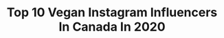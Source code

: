 ---
title: Top 10 Vegan Instagram Influencers In Canada In 2020
description: >-
  Find top vegan Instagram influencers in Canada in 2020. Most popular hashtags: #sponsored #blazerstyle #quarantine #traumarecovery.
platform: Instagram
profiles:
  - username: "mr.benfield"
    fullname: >-
      Matt Benfield
    location: "Canada"
    followers: 99276
    engagement: 444
    commentsToLikes: 0.044640
    id: ck5q958539gd40i1116b7s9xx
    verified: false
    hashtags: "#bulldogambassador, #nintendoswitch, #bumble, #bumblepartner"
  - username: "the.greener.good"
    fullname: >-
      kristen mandala
    location: "Canada"
    followers: 2665
    engagement: 1780
    commentsToLikes: 0.137550
    id: ck9h9ulbka0rf0j78blmatkhw
    verified: false
    hashtags: "#earthweek, #greenergoodgrateful, #passthebag, #progressnotperfection"
  - username: "lilmoonchildd"
    fullname: >-
      YASAMAN GHEIDI 🇨🇦/🇮🇷 YVR
    location: "Canada"
    followers: 134362
    engagement: 457
    commentsToLikes: 0.028947
    id: ck55izj4pvvgy0i11ecwpgbn2
    verified: true
    hashtags: "#vampiremakeup, #thriftingislife, #spookyedits, #ouija"
  - username: "queengurleen_"
    fullname: >-
      GURLEEN | Health + Mindfulness
    location: "Canada"
    followers: 6868
    engagement: 1547
    commentsToLikes: 0.027464
    id: ckap41yik5hoe0i78oo73qs9n
    verified: false
    hashtags: "#snowmobile, #bridalmakeup, #happy, #body"
  - username: "missfenderr"
    fullname: >-
      Alayna Joy ✧ Create Compassion
    location: "Canada"
    followers: 36328
    engagement: 893
    commentsToLikes: 0.016701
    id: ck15qb729201d0i19t0xa7bku
    verified: true
    hashtags: "#giftsofhope, #plancanadapartner, #vancouverplan, #ad"
  - username: "50shadesofpink"
    fullname: >-
      🎀 annie miao ( 安寻 ) 🎀
    location: "Canada"
    followers: 64842
    engagement: 1462
    commentsToLikes: 0.014683
    id: ck6u2ofozszp60j71ub0mfzm2
    verified: false
    hashtags: "#bunnygirl, #nosechain, #gothgf, #yellowhair"
  - username: "topknotsandpearls"
    fullname: >-
      Nicholle
    location: "Canada"
    followers: 22414
    engagement: 245
    commentsToLikes: 0.078089
    id: ck55mkm9j46bp0i11zbiz0ouo
    verified: false
    hashtags: "#dinnerisserved, #minimalstyle, #siswimsuit, #canadiangirl"
  - username: "wandering_free09"
    fullname: >-
      Angel 🇮🇪😇🇮🇪
    location: "Canada"
    followers: 11735
    engagement: 957
    commentsToLikes: 0.025838
    id: ck6006abrd0zx0i14hijishd8
    verified: false
    hashtags: "#timhortonsismynewspiritanimal, #travels, #love, #wanderlust"
  - username: "irenerudnykphoto"
    fullname: >-
      
    location: "Canada"
    followers: 317208
    engagement: 344
    commentsToLikes: 0.014861
    id: ck139m05ilyr80i19z8j1hqbj
    verified: false
    hashtags: "#facetimephotoshoot, #facetime, #shotoncanon, #analog"
  - username: "camillelabchuk"
    fullname: >-
      Camille Labchuk
    location: "Canada"
    followers: 5677
    engagement: 1127
    commentsToLikes: 0.073692
    id: ck0vvmi2nprz40i19bl9kuk6a
    verified: false
    hashtags: "#veganlove, #blackcatsofinstagram, #catsofinsta, #minipanther"
---